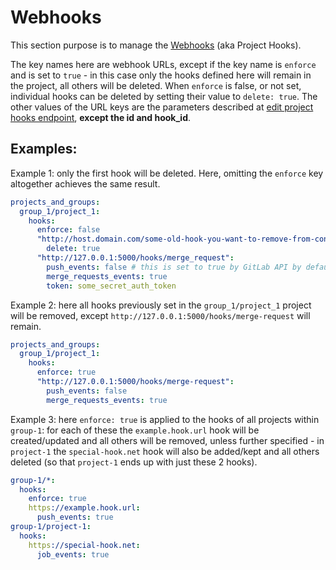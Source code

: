 # Webhooks

This section purpose is to manage the [Webhooks](https://docs.gitlab.com/ee/user/project/integrations/webhooks.html) (aka Project Hooks).

The key names here are webhook URLs, except if the key name is `enforce` and is set to `true` - in this case only the hooks defined here will remain in the project, all others will be deleted. When `enforce` is false, or not set, individual hooks can be deleted by setting their value to `delete: true`.
The other values of the URL keys are the parameters described at [edit project hooks endpoint](https://docs.gitlab.com/ee/api/projects.html#edit-project-hook), **except the id and hook_id**.

## Examples:

Example 1: only the first hook will be deleted. Here, omitting the `enforce` key altogether achieves the same result.

```yaml
projects_and_groups:
  group_1/project_1:
    hooks:
      enforce: false
      "http://host.domain.com/some-old-hook-you-want-to-remove-from-config":
        delete: true
      "http://127.0.0.1:5000/hooks/merge_request":
        push_events: false # this is set to true by GitLab API by default
        merge_requests_events: true
        token: some_secret_auth_token
```

Example 2: here all hooks previously set in the `group_1/project_1` project will be removed, except `http://127.0.0.1:5000/hooks/merge-request` will remain.

```yaml
projects_and_groups:
  group_1/project_1:
    hooks:
      enforce: true
      "http://127.0.0.1:5000/hooks/merge-request":
        push_events: false
        merge_requests_events: true
```

Example 3: here `enforce: true` is applied to the hooks of all projects within `group-1`: for each of these the `example.hook.url` hook will be created/updated and all others will be removed, unless further specified - in `project-1` the `special-hook.net` hook will also be added/kept and all others deleted (so that `project-1` ends up with just these 2 hooks).

```yaml
group-1/*:
  hooks:
    enforce: true
    https://example.hook.url:
      push_events: true
group-1/project-1:
  hooks:
    https://special-hook.net:
      job_events: true
```

